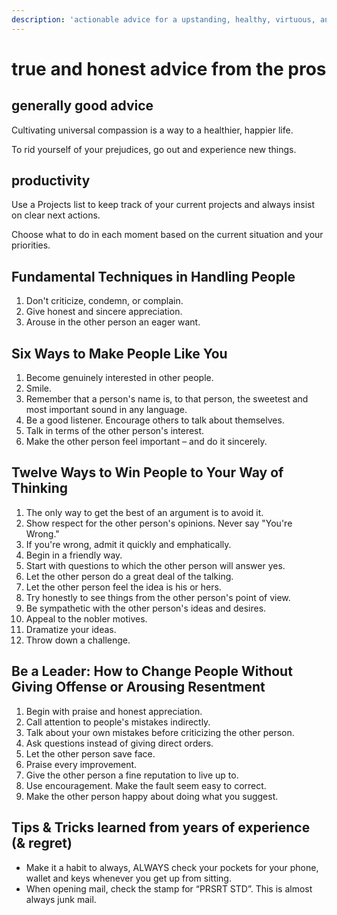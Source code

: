 ```yaml
---
description: 'actionable advice for a upstanding, healthy, virtuous, and enjoyable life.'
---
```


# true and honest advice from the pros

## generally good advice

Cultivating universal compassion is a way to a healthier, happier life.

To rid yourself of your prejudices, go out and experience new things.

## productivity

Use a Projects list to keep track of your current projects and always insist on clear next actions.

Choose what to do in each moment based on the current situation and your priorities.

## Fundamental Techniques in Handling People

1. Don't criticize, condemn, or complain.
2. Give honest and sincere appreciation.
3. Arouse in the other person an eager want.

## Six Ways to Make People Like You

1. Become genuinely interested in other people.
2. Smile.
3. Remember that a person's name is, to that person, the sweetest and most important sound in any language.
4. Be a good listener. Encourage others to talk about themselves.
5. Talk in terms of the other person's interest.
6. Make the other person feel important – and do it sincerely.

## Twelve Ways to Win People to Your Way of Thinking

1. The only way to get the best of an argument is to avoid it.
2. Show respect for the other person's opinions. Never say "You're Wrong."
3. If you're wrong, admit it quickly and emphatically.
4. Begin in a friendly way.
5. Start with questions to which the other person will answer yes.
6. Let the other person do a great deal of the talking.
7. Let the other person feel the idea is his or hers.
8. Try honestly to see things from the other person's point of view.
9. Be sympathetic with the other person's ideas and desires.
10. Appeal to the nobler motives.
11. Dramatize your ideas.
12. Throw down a challenge.

## Be a Leader: How to Change People Without Giving Offense or Arousing Resentment

1. Begin with praise and honest appreciation.
2. Call attention to people's mistakes indirectly.
3. Talk about your own mistakes before criticizing the other person.
4. Ask questions instead of giving direct orders.
5. Let the other person save face.
6. Praise every improvement.
7. Give the other person a fine reputation to live up to.
8. Use encouragement. Make the fault seem easy to correct.
9. Make the other person happy about doing what you suggest.

## Tips & Tricks learned from years of experience (& regret)

- Make it a habit to always, ALWAYS check your pockets for your phone, wallet and keys whenever you get up from sitting.
- When opening mail, check the stamp for “PRSRT STD”. This is almost always junk mail.

